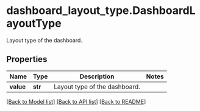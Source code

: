 # dashboard_layout_type.DashboardLayoutType

Layout type of the dashboard.
## Properties
Name | Type | Description | Notes
------------ | ------------- | ------------- | -------------
**value** | **str** | Layout type of the dashboard. | 

[[Back to Model list]](README.md#documentation-for-models) [[Back to API list]](README.md#documentation-for-api-endpoints) [[Back to README]](README.md)


